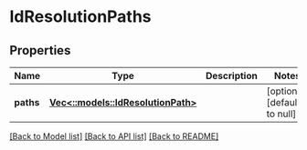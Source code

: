 # IdResolutionPaths

## Properties
Name | Type | Description | Notes
------------ | ------------- | ------------- | -------------
**paths** | [**Vec<::models::IdResolutionPath>**](IdResolutionPath.md) |  | [optional] [default to null]

[[Back to Model list]](../README.md#documentation-for-models) [[Back to API list]](../README.md#documentation-for-api-endpoints) [[Back to README]](../README.md)


